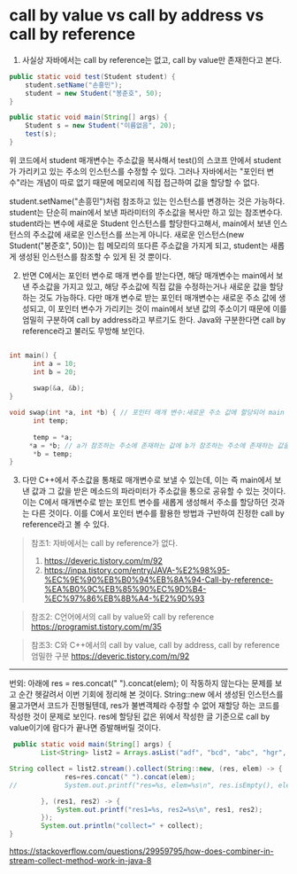# call by value vs call by address vs call by reference

1. 사실상 자바에서는 call by reference는 없고, call by value만 존재한다고 본다. 

```java 
public static void test(Student student) {
    student.setName("손흥민");
    student = new Student("봉준호", 50);
}

public static void main(String[] args) {
    Student s = new Student("이름없음", 20);
    test(s);
}
```
위 코드에서 student 매개변수는 주소값을 복사해서 test()의 스코프 안에서 student가 가리키고 있는 주소의 인스턴스를 수정할 수 있다. 그러나 자바에서는 "포인터 변수"라는 개념이 따로 없기 때문에 메모리에 직접 접근하여 값을 할당할 수 없다.   

student.setName("손흥민")처럼 참조하고 있는 인스턴스를 변경하는 것은 가능하다. student는 단순히 main에서 보낸 파라미터의 주소값을 복사만 하고 있는 참조변수다. student라는 변수에 새로운 Student 인스턴스를 할당한다고해서, main에서 보낸 인스턴스의 주소값에 새로운 인스턴스를 쓰는게 아니다. 새로운 인스턴스(new Student("봉준호", 50))는 힙 메모리의 또다른 주소값을 가지게 되고, student는 새롭게 생성된 인스턴스를 참조할 수 있게 된 것 뿐이다. 

2. 반면 C에서는 포인터 변수로 매개 변수를 받는다면, 해당 매개변수는 main에서 보낸 주소값을 가지고 있고, 해당 주소값에 직접 값을 수정하는거나 새로운 값을 할당하는 것도 가능하다. 다만 매개 변수로 받는 포인터 매개변수는 새로운 주소 값에 생성되고, 이 포인터 변수가 가리키는 것이 main에서 보낸 값의 주소이기 때문에 이를 엄밀히 구분하여 call by address라고 부르기도 한다. Java와 구분한다면 call by reference라고 불러도 무방해 보인다. 

```c

int main() {
      int a = 10;
      int b = 20;
  
      swap(&a, &b);
}

void swap(int *a, int *b) { // 포인터 매개 변수:새로운 주소 값에 할당되어 main a, b의 주소값을 가리킨다.  
      int temp;
  
      temp = *a;
     *a = *b; // a가 참조하는 주소에 존재하는 값에 b가 참조하는 주소에 존재하는 값을 할당하라.
      *b = temp;
}
```


3. 다만 C++에서 주소값을 통채로 매개변수로 보낼 수 있는데, 이는 즉 main에서 보낸 값과 그 값을 받은 메소드의 파라미터가 주소값을 통으로 공유할 수 있는 것이다. 이는 C에서 매개변수로 받는 포인트 변수를 새롭게 생성해서 주소를 할당하던 것과는 다른 것이다. 이를 C에서 포인터 변수를 활용한 방법과 구반하여 진정한 call by reference라고 볼 수 있다. 

> 참조1: 자바에서는 call by reference가 없다. 
> 1. https://deveric.tistory.com/m/92 
> 2. https://inpa.tistory.com/entry/JAVA-%E2%98%95-%EC%9E%90%EB%B0%94%EB%8A%94-Call-by-reference-%EA%B0%9C%EB%85%90%EC%9D%B4-%EC%97%86%EB%8B%A4-%E2%9D%93 

> 참조2: C언어에서의 call by value와 call by reference
> https://programist.tistory.com/m/35

> 참조3: C와 C++에서의 call by value, call by address, call by reference 엄밀한 구분 
> https://deveric.tistory.com/m/92 
 
--- 

번외: 아래에 res = res.concat(" ").concat(elem); 이 작동하지 않는다는 문제를 보고 순간 헷갈려서 이번 기회에 정리해 본 것이다. String::new 에서 생성된 인스턴스를 물고가면서 코드가 진행될텐데, res가 불변객체라 수정할 수 없어 재할당 하는 코드를 작성한 것이 문제로 보인다. res에 할당된 값은 위에서 작성한 글 기준으로 call by value이기에 람다가 끝나면 증발해버릴 것이다.  


```java 
 public static void main(String[] args) {
        List<String> list2 = Arrays.asList("adf", "bcd", "abc", "hgr", "jyt", "edr", "biu");

String collect = list2.stream().collect(String::new, (res, elem) -> {
              res=res.concat(" ").concat(elem);
//            System.out.printf("res=%s, elem=%s\n", res.isEmpty(), elem);

        }, (res1, res2) -> {
            System.out.printf("res1=%s, res2=%s\n", res1, res2);            
        });
        System.out.println("collect=" + collect);
}
``` 

https://stackoverflow.com/questions/29959795/how-does-combiner-in-stream-collect-method-work-in-java-8  
  